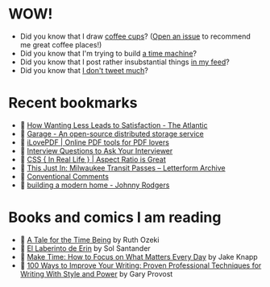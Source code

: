 # WOW!

- Did you know that I draw [coffee cups](https://papercups.mamuso.net/)? ([Open an issue](https://github.com/mamuso/papercups/issues) to recommend me great coffee places!)
- Did you know that I'm trying to build [a time machine](https://github.com/mamuso/fluxcapacitor)?
- Did you know that I post rather insubstantial things [in my feed](https://feed.mamuso.net/)?
- Did you know that [I don't tweet much](https://twitter.com/mamuso)?

# Recent bookmarks

- 👀 [How Wanting Less Leads to Satisfaction - The Atlantic](https://www.theatlantic.com/magazine/archive/2022/03/why-we-are-never-satisfied-happiness/621304/)
- 👀 [Garage - An open-source distributed storage service](https://garagehq.deuxfleurs.fr/)
- 👀 [iLovePDF | Online PDF tools for PDF lovers](https://www.ilovepdf.com/)
- 👀 [Interview Questions to Ask Your Interviewer](https://daveceddia.com/interview-questions-to-ask-company/)
- 👀 [CSS { In Real Life } | Aspect Ratio is Great](https://css-irl.info/aspect-ratio-is-great/)
- 👀 [This Just In: Milwaukee Transit Passes – Letterform Archive](https://letterformarchive.org/news/view/milwaukee-transit-passes?mc_cid=0ea70f765c&mc_eid=d045de695f)
- 👀 [Conventional Comments](https://conventionalcomments.org/)
- 👀 [building a modern home - Johnny Rodgers](https://johnnyrodgers.is/building-a-modern-home)


# Books and comics I am reading

- 📘 [A Tale for the Time Being](https://www.goodreads.com/book/show/57363023) by Ruth Ozeki
- 📘 [El Laberinto de Erin](https://www.goodreads.com/book/show/60091934) by Sol Santander
- 📘 [Make Time: How to Focus on What Matters Every Day](https://www.goodreads.com/book/show/39317186) by Jake Knapp
- 📘 [100 Ways to Improve Your Writing: Proven Professional Techniques for Writing With Style and Power](https://www.goodreads.com/book/show/43229424) by Gary Provost

